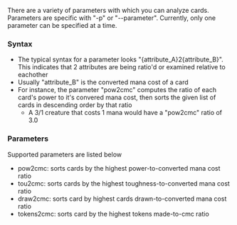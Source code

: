 There are a variety of parameters with which you can analyze cards. Parameters are specific with "-p" or "--parameter". Currently, only one parameter can be specified at a time.


### Syntax
- The typical syntax for a parameter looks "{attribute_A}2{attribute_B}". This indicates that 2 attributes are being ratio'd or examined relative to eachother
- Usually "attribute_B" is the converted mana cost of a card
- For instance, the parameter "pow2cmc" computes the ratio of each card's power to it's convered mana cost, then sorts the given list of cards in descending order by that ratio
    - A 3/1 creature that costs 1 mana would  have a "pow2cmc" ratio of 3.0

### Parameters
Supported parameters are listed below
- pow2cmc: sorts cards by the highest power-to-converted mana cost ratio
- tou2cmc: sorts cards by the highest toughness-to-converted mana cost ratio
- draw2cmc: sorts card by highest cards drawn-to-converted mana cost ratio
- tokens2cmc: sorts card by the highest tokens made-to-cmc ratio

